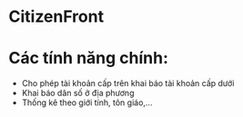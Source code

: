# CitizenFront

# Các tính năng chính:
- Cho phép tài khoản cấp trên khai báo tài khoản cấp dưới
- Khai báo dân số ở địa phương
- Thống kê theo giới tính, tôn giáo,...
